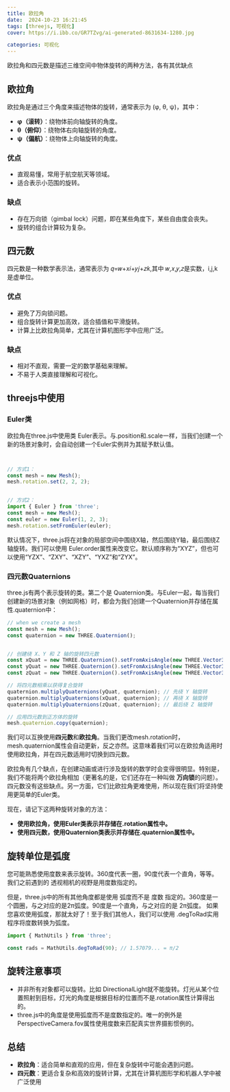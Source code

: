 ```yaml
---
title: 欧拉角
date:  2024-10-23 16:21:45
tags: [threejs, 可视化]
cover: https://i.ibb.co/GR7TZvg/ai-generated-8631634-1280.jpg

categories: 可视化
---
```



欧拉角和四元数是描述三维空间中物体旋转的两种方法，各有其优缺点

## 欧拉角

欧拉角是通过三个角度来描述物体的旋转，通常表示为 (φ, θ, ψ)，其中：


- **φ（滚转）**：绕物体前向轴旋转的角度。
- **θ（俯仰）**：绕物体右向轴旋转的角度。
- **ψ（偏航）**：绕物体上向轴旋转的角度。

### 优点

- 直观易懂，常用于航空航天等领域。
- 适合表示小范围的旋转。


### 缺点

- 存在万向锁（gimbal lock）问题，即在某些角度下，某些自由度会丧失。
- 旋转的组合计算较为复杂。



## 四元数
四元数是一种数学表示法，通常表示为 𝑞=𝑤+𝑥𝑖+𝑦𝑗+𝑧𝑘,其中 𝑤,𝑥,𝑦,𝑧是实数，i,j,k 是虚单位。

### 优点

- 避免了万向锁问题。
- 组合旋转计算更加高效，适合插值和平滑旋转。
- 计算上比欧拉角简单，尤其在计算机图形学中应用广泛。


### 缺点
- 相对不直观，需要一定的数学基础来理解。
- 不易于人类直接理解和可视化。


## threejs中使用


### Euler类


欧拉角在three.js中使用类 Euler表示。与.position和.scale一样，当我们创建一个新的场景对象时，会自动创建一个Euler实例并为其赋予默认值。

```js


// 方式1：
const mesh = new Mesh();
mesh.rotation.set(2, 2, 2);


// 方式2：
import { Euler } from 'three';
const mesh = new Mesh();
const euler = new Euler(1, 2, 3);
mesh.rotation.setFromEuler(euler);

```

默认情况下，three.js将在对象的局部空间中围绕X轴，然后围绕Y轴，最后围绕Z轴旋转。我们可以使用 Euler.order属性来改变它。默认顺序称为“XYZ”，但也可以使用“YZX”、“ZXY”、“XZY”、“YXZ”和“ZYX”。

### 四元数Quaternions

three.js有两个表示旋转的类。第二个是 Quaternion类。与Euler一起，每当我们创建新的场景对象（例如网格）时，都会为我们创建一个Quaternion并存储在属性.quaternion中：

```js
// when we create a mesh
const mesh = new Mesh();
const quaternion = new THREE.Quaternion();


// 创建绕 X、Y 和 Z 轴的旋转四元数
const xQuat = new THREE.Quaternion().setFromAxisAngle(new THREE.Vector3(1, 0, 0), 0.01); // 绕 X 轴旋转
const yQuat = new THREE.Quaternion().setFromAxisAngle(new THREE.Vector3(0, 1, 0), 0.01); // 绕 Y 轴旋转
const zQuat = new THREE.Quaternion().setFromAxisAngle(new THREE.Vector3(0, 0, 1), 0.01); // 绕 Z 轴旋转

// 将四元数相乘以获得复合旋转
quaternion.multiplyQuaternions(yQuat, quaternion); // 先绕 Y 轴旋转
quaternion.multiplyQuaternions(xQuat, quaternion); // 再绕 X 轴旋转
quaternion.multiplyQuaternions(zQuat, quaternion); // 最后绕 Z 轴旋转

// 应用四元数到正方体的旋转
mesh.quaternion.copy(quaternion);

```



我们可以互换使用**四元数**和**欧拉角**。当我们更改mesh.rotation时，mesh.quaternion属性会自动更新，反之亦然。这意味着我们可以在欧拉角适用时使用欧拉角，并在四元数适用时切换到四元数。

欧拉角有几个缺点，在创建动画或进行涉及旋转的数学时会变得很明显。特别是，我们不能将两个欧拉角相加（更著名的是，它们还存在一种叫做 **万向锁**的问题）。四元数没有这些缺点。另一方面，它们比欧拉角更难使用，所以现在我们将坚持使用更简单的Euler类。

现在，请记下这两种旋转对象的方法：

- **使用欧拉角，使用Euler类表示并存储在.rotation属性中。**
- **使用四元数，使用Quaternion类表示并存储在.quaternion属性中。**





## 旋转单位是弧度


您可能熟悉使用度数来表示旋转。360度代表一圈，90度代表一个直角，等等。我们之前遇到的 透视相机的视野是用度数指定的。

但是，three.js中的所有其他角度都是使用 弧度而不是 度数 指定的。360度是一个圆圈，与之对应的是2π弧度。90度是一个直角，与之对应的是 2π弧度。
如果您喜欢使用弧度，那就太好了！至于我们其他人，我们可以使用 .degToRad实用程序将度数转换为弧度。

```js
import { MathUtils } from 'three';

const rads = MathUtils.degToRad(90); // 1.57079... = π/2
```

## 旋转注意事项

- 并非所有对象都可以旋转。比如 DirectionalLight就不能旋转。灯光从某个位置照射到目标，灯光的角度是根据目标的位置而不是.rotation属性计算得出的。
- three.js中的角度是使用弧度而不是度数指定的。唯一的例外是 PerspectiveCamera.fov属性使用度数来匹配真实世界摄影惯例的。





## 总结

- **欧拉角**：适合简单和直观的应用，但在复杂旋转中可能会遇到问题。
- **四元数**：更适合复杂和高效的旋转计算，尤其在计算机图形学和机器人学中被广泛使用